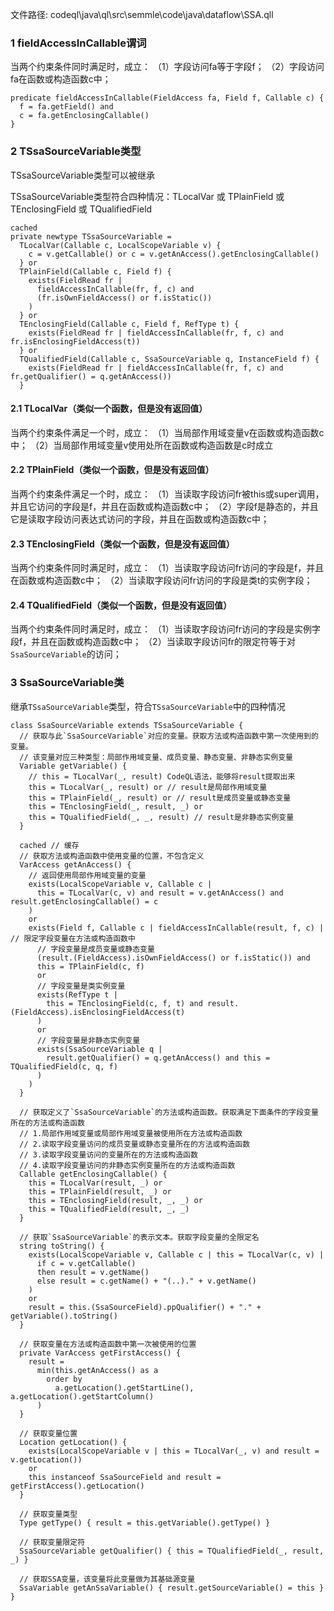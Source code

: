 文件路径: codeql\java\ql\src\semmle\code\java\dataflow\SSA.qll


### 1 fieldAccessInCallable谓词

当两个约束条件同时满足时，成立：
（1）字段访问fa等于字段f；
（2）字段访问fa在函数或构造函数c中；
```qll
predicate fieldAccessInCallable(FieldAccess fa, Field f, Callable c) {
  f = fa.getField() and
  c = fa.getEnclosingCallable()
}
```

### 2 TSsaSourceVariable类型

TSsaSourceVariable类型可以被继承

TSsaSourceVariable类型符合四种情况：TLocalVar 或 TPlainField 或 TEnclosingField 或 TQualifiedField

```qll
cached
private newtype TSsaSourceVariable =
  TLocalVar(Callable c, LocalScopeVariable v) {
    c = v.getCallable() or c = v.getAnAccess().getEnclosingCallable()
  } or
  TPlainField(Callable c, Field f) {
    exists(FieldRead fr |
      fieldAccessInCallable(fr, f, c) and
      (fr.isOwnFieldAccess() or f.isStatic())
    )
  } or
  TEnclosingField(Callable c, Field f, RefType t) {
    exists(FieldRead fr | fieldAccessInCallable(fr, f, c) and fr.isEnclosingFieldAccess(t))
  } or
  TQualifiedField(Callable c, SsaSourceVariable q, InstanceField f) {
    exists(FieldRead fr | fieldAccessInCallable(fr, f, c) and fr.getQualifier() = q.getAnAccess())
  }
```

#### 2.1 TLocalVar（类似一个函数，但是没有返回值）
当两个约束条件满足一个时，成立：
（1）当局部作用域变量v在函数或构造函数c中；
（2）当局部作用域变量v使用处所在函数或构造函数是c时成立

#### 2.2 TPlainField（类似一个函数，但是没有返回值）
当两个约束条件满足一个时，成立：
（1）当读取字段访问fr被this或super调用，并且它访问的字段是f，并且在函数或构造函数c中；
（2）字段f是静态的，并且它是读取字段访问表达式访问的字段，并且在函数或构造函数c中；

#### 2.3 TEnclosingField（类似一个函数，但是没有返回值）
当两个约束条件同时满足时，成立：
（1）当读取字段访问fr访问的字段是f，并且在函数或构造函数c中；
（2）当读取字段访问fr访问的字段是类t的实例字段；

#### 2.4 TQualifiedField（类似一个函数，但是没有返回值）
当两个约束条件同时满足时，成立：
（1）当读取字段访问fr访问的字段是实例字段f，并且在函数或构造函数c中；
（2）当读取字段访问fr的限定符等于对`SsaSourceVariable`的访问；

### 3 SsaSourceVariable类

继承`TSsaSourceVariable`类型，符合`TSsaSourceVariable`中的四种情况

```qll
class SsaSourceVariable extends TSsaSourceVariable {
  // 获取与此`SsaSourceVariable`对应的变量。获取方法或构造函数中第一次使用到的变量。
  // 该变量对应三种类型：局部作用域变量、成员变量、静态变量、非静态实例变量
  Variable getVariable() {
    // this = TLocalVar(_, result) CodeQL语法，能够将result提取出来
    this = TLocalVar(_, result) or // result是局部作用域变量 
    this = TPlainField(_, result) or // result是成员变量或静态变量
    this = TEnclosingField(_, result, _) or
    this = TQualifiedField(_, _, result) // result是非静态实例变量
  }

  cached // 缓存
  // 获取方法或构造函数中使用变量的位置，不包含定义
  VarAccess getAnAccess() {
    // 返回使用局部作用域变量的变量
    exists(LocalScopeVariable v, Callable c |
      this = TLocalVar(c, v) and result = v.getAnAccess() and result.getEnclosingCallable() = c
    )
    or
    exists(Field f, Callable c | fieldAccessInCallable(result, f, c) |  // 限定字段变量在方法或构造函数中
      // 字段变量是成员变量或静态变量
      (result.(FieldAccess).isOwnFieldAccess() or f.isStatic()) and
      this = TPlainField(c, f)
      or
      // 字段变量是类实例变量
      exists(RefType t |
        this = TEnclosingField(c, f, t) and result.(FieldAccess).isEnclosingFieldAccess(t)
      )
      or
      // 字段变量是非静态实例变量
      exists(SsaSourceVariable q |
        result.getQualifier() = q.getAnAccess() and this = TQualifiedField(c, q, f)
      )
    )
  }
  
  // 获取定义了`SsaSourceVariable`的方法或构造函数。获取满足下面条件的字段变量所在的方法或构造函数
  // 1.局部作用域变量或局部作用域变量被使用所在方法或构造函数
  // 2.读取字段变量访问的成员变量或静态变量所在的方法或构造函数
  // 3.读取字段变量访问的变量所在的方法或构造函数
  // 4.读取字段变量访问的非静态实例变量所在的方法或构造函数
  Callable getEnclosingCallable() {
    this = TLocalVar(result, _) or
    this = TPlainField(result, _) or
    this = TEnclosingField(result, _, _) or
    this = TQualifiedField(result, _, _)
  }

  // 获取`SsaSourceVariable`的表示文本。获取字段变量的全限定名
  string toString() {
    exists(LocalScopeVariable v, Callable c | this = TLocalVar(c, v) |
      if c = v.getCallable()
      then result = v.getName()
      else result = c.getName() + "(..)." + v.getName()
    )
    or
    result = this.(SsaSourceField).ppQualifier() + "." + getVariable().toString()
  }

  // 获取变量在方法或构造函数中第一次被使用的位置
  private VarAccess getFirstAccess() {
    result =
      min(this.getAnAccess() as a
        order by
          a.getLocation().getStartLine(), a.getLocation().getStartColumn()
      )
  }

  // 获取变量位置
  Location getLocation() {
    exists(LocalScopeVariable v | this = TLocalVar(_, v) and result = v.getLocation())
    or
    this instanceof SsaSourceField and result = getFirstAccess().getLocation()
  }

  // 获取变量类型
  Type getType() { result = this.getVariable().getType() }

  // 获取变量限定符
  SsaSourceVariable getQualifier() { this = TQualifiedField(_, result, _) }

  // 获取SSA变量，该变量将此变量做为其基础源变量
  SsaVariable getAnSsaVariable() { result.getSourceVariable() = this }
}
```
